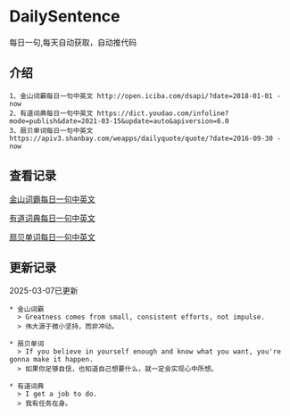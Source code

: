 # DailySentence

每日一句,每天自动获取，自动推代码

## 介绍

```
1、金山词霸每日一句中英文 http://open.iciba.com/dsapi/?date=2018-01-01 - now
2、有道词典每日一句中英文 https://dict.youdao.com/infoline?mode=publish&date=2021-03-15&update=auto&apiversion=6.0
3、扇贝单词每日一句中英文 https://apiv3.shanbay.com/weapps/dailyquote/quote/?date=2016-09-30 - now
```

## 查看记录

[金山词霸每日一句中英文](./data/iciba/)

[有道词典每日一句中英文](./data/youdao/)

[扇贝单词每日一句中英文](./data/shanbay/)

## 更新记录
2025-03-07已更新 
```
* 金山词霸
  > Greatness comes from small, consistent efforts, not impulse.
  > 伟大源于微小坚持，而非冲动。

* 扇贝单词
  > If you believe in yourself enough and know what you want, you're gonna make it happen.
  > 如果你足够自信，也知道自己想要什么，就一定会实现心中所想。

* 有道词典
  > I get a job to do.
  > 我有任务在身。

```
